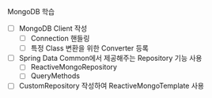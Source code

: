 MongoDB 학습

- [ ] MongoDB Client 작성
    - [ ] Connection 핸들링
    - [ ] 특정 Class 변환을 위한 Converter 등록
- [ ] Spring Data Common에서 제공해주는 Repository 기능 사용
    - [ ] ReactiveMongoRepository
    - [ ] QueryMethods
- [ ] CustomRepository 작성하여 ReactiveMongoTemplate 사용
